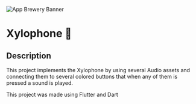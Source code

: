 ![App Brewery Banner](https://github.com/londonappbrewery/Images/blob/master/AppBreweryBanner.png)


# Xylophone 🎹

## Description

This project implements the Xylophone by using several Audio assets and connecting them to several colored buttons that when any of them is pressed a sound is played.

This project was made using Flutter and Dart
